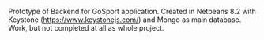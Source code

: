 Prototype of Backend for GoSport application.
Created in Netbeans 8.2 with Keystone (https://www.keystonejs.com/) and Mongo as main database.
Work, but not completed at all as whole project.

